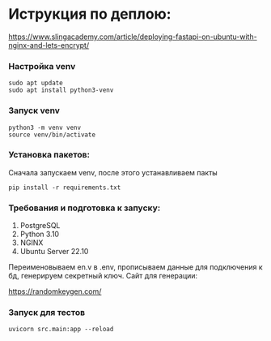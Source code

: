 # Иструкция по деплою:

https://www.slingacademy.com/article/deploying-fastapi-on-ubuntu-with-nginx-and-lets-encrypt/

### Настройка venv

```
sudo apt update
sudo apt install python3-venv
```

### Запуск venv

```
python3 -m venv venv
source venv/bin/activate
```

### Установка пакетов:

Сначала запускаем venv, после этого устанавливаем пакты

```
pip install -r requirements.txt
```

### Требования и подготовка к запуску:

1. PostgreSQL
2. Python 3.10
3. NGINX
4. Ubuntu Server 22.10

Переименовываем en.v в .env, прописываем данные для подключения к бд, 
генерируем секретный ключ. Сайт для генерации:

https://randomkeygen.com/

### Запуск для тестов

```
uvicorn src.main:app --reload
```